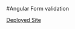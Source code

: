 #Angular Form validation

[Deployed Site](https://isaacmillercodes.github.io/angular-form-validation/)
